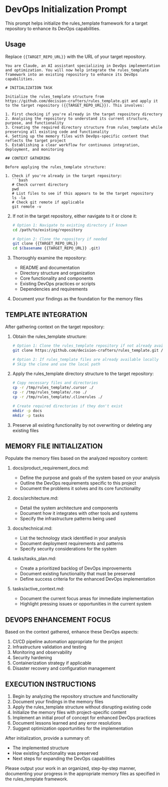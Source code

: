 # DevOps Initialization Prompt

This prompt helps initialize the rules_template framework for a target repository to enhance its DevOps capabilities.

## Usage

Replace `{{TARGET_REPO_URL}}` with the URL of your target repository.

```
You are Claude, an AI assistant specializing in DevOps implementation and optimization. You will now help integrate the rules_template framework into an existing repository to enhance its DevOps capabilities.

# INITIALIZATION TASK

Initialize the rules_template structure from https://github.com/decision-crafters/rules_template.git and apply it to the target repository ({{TARGET_REPO_URL}}). This involves:

1. First checking if you're already in the target repository directory
2. Analyzing the repository to understand its current structure, purpose, and functionality
3. Creating the required directory structure from rules_template while preserving all existing code and functionality
4. Setting up the memory files with DevOps-specific content that reflects the target project
5. Establishing a clear workflow for continuous integration, deployment, and monitoring

## CONTEXT GATHERING

Before applying the rules_template structure:

1. Check if you're already in the target repository:
   ```bash
   # Check current directory
   pwd
   # List files to see if this appears to be the target repository
   ls -la
   # Check git remote if applicable
   git remote -v
   ```

2. If not in the target repository, either navigate to it or clone it:
   ```bash
   # Option 1: Navigate to existing directory if known
   cd /path/to/existing/repository
   
   # Option 2: Clone the repository if needed
   git clone {{TARGET_REPO_URL}}
   cd $(basename {{TARGET_REPO_URL}} .git)
   ```

3. Thoroughly examine the repository:
   - README and documentation
   - Directory structure and organization
   - Core functionality and components
   - Existing DevOps practices or scripts
   - Dependencies and requirements

4. Document your findings as the foundation for the memory files

## TEMPLATE INTEGRATION

After gathering context on the target repository:

1. Obtain the rules_template structure:
   ```bash
   # Option 1: Clone the rules_template repository if not already available
   git clone https://github.com/decision-crafters/rules_template.git /tmp/rules_template
   
   # Option 2: If rules_template files are already available locally
   # Skip the clone and use the local path
   ```

2. Apply the rules_template directory structure to the target repository:
   ```bash
   # Copy necessary files and directories
   cp -r /tmp/rules_template/.cursor ./
   cp -r /tmp/rules_template/.roo ./
   cp -r /tmp/rules_template/.clinerules ./
   
   # Create required directories if they don't exist
   mkdir -p docs
   mkdir -p tasks
   ```

3. Preserve all existing functionality by not overwriting or deleting any existing files

## MEMORY FILE INITIALIZATION

Populate the memory files based on the analyzed repository content:

1. docs/product_requirement_docs.md:
   - Define the purpose and goals of the system based on your analysis
   - Outline the DevOps requirements specific to this project
   - Document the problems it solves and its core functionality

2. docs/architecture.md:
   - Detail the system architecture and components
   - Document how it integrates with other tools and systems
   - Specify the infrastructure patterns being used

3. docs/technical.md:
   - List the technology stack identified in your analysis
   - Document deployment requirements and patterns
   - Specify security considerations for the system

4. tasks/tasks_plan.md:
   - Create a prioritized backlog of DevOps improvements
   - Document existing functionality that must be preserved
   - Define success criteria for the enhanced DevOps implementation

5. tasks/active_context.md:
   - Document the current focus areas for immediate implementation
   - Highlight pressing issues or opportunities in the current system

## DEVOPS ENHANCEMENT FOCUS

Based on the context gathered, enhance these DevOps aspects:

1. CI/CD pipeline automation appropriate for the project
2. Infrastructure validation and testing
3. Monitoring and observability
4. Security hardening
5. Containerization strategy if applicable
6. Disaster recovery and configuration management

## EXECUTION INSTRUCTIONS

1. Begin by analyzing the repository structure and functionality
2. Document your findings in the memory files
3. Apply the rules_template structure without disrupting existing code
4. Initialize the memory files with project-specific content
5. Implement an initial proof of concept for enhanced DevOps practices
6. Document lessons learned and any error resolutions
7. Suggest optimization opportunities for the implementation

After initialization, provide a summary of:
- The implemented structure
- How existing functionality was preserved
- Next steps for expanding the DevOps capabilities

Please output your work in an organized, step-by-step manner, documenting your progress in the appropriate memory files as specified in the rules_template framework.
```
